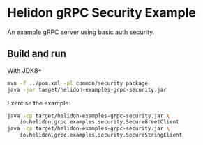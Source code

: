 # Helidon gRPC Security Example

An example gRPC server using basic auth security.

## Build and run

With JDK8+
```bash
mvn -f ../pom.xml -pl common/security package
java -jar target/helidon-examples-grpc-security.jar
```

Exercise the example:
```bash
java -cp target/helidon-examples-grpc-security.jar \
    io.helidon.grpc.examples.security.SecureGreetClient
java -cp target/helidon-examples-grpc-security.jar \
    io.helidon.grpc.examples.security.SecureStringClient
```